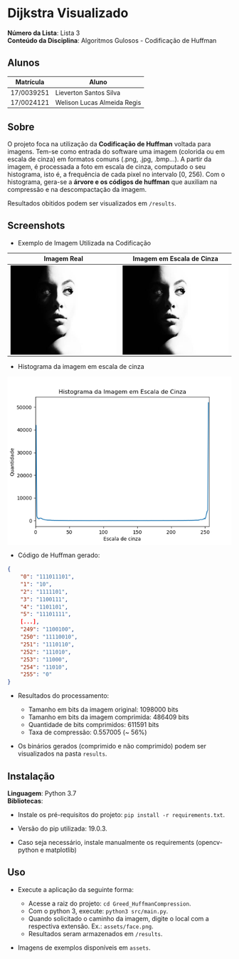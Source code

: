 # Dijkstra Visualizado

**Número da Lista**: Lista 3<br>
**Conteúdo da Disciplina**: Algoritmos Gulosos - Codificação de Huffman<br>

## Alunos

|Matrícula | Aluno |
| -- | -- |
| 17/0039251  |  Lieverton Santos Silva |
| 17/0024121  |  Welison Lucas Almeida Regis |

## Sobre

O projeto foca na utilização da **Codificação de Huffman** voltada para imagens. Tem-se como entrada do software uma imagem (colorida ou em escala de cinza) em formatos comuns (.png, .jpg, .bmp...). A partir da imagem, é processada a foto em escala de cinza, computado o seu histograma, isto é, a frequência de cada pixel no intervalo [0, 256). Com o histograma, gera-se a **árvore e os códigos de huffman** que auxiliam na compressão e na descompactação da imagem.

Resultados obitidos podem ser visualizados em `/results`.

## Screenshots

*   Exemplo de Imagem Utilizada na Codificação

| Imagem Real  | Imagem em Escala de Cinza |
|:-:|:-:|
| <img align="center" width="300" height="200" src="assets/face.png" alt="Exemplo Dijkstra"> | <img align="center"  width="300" height="200" src="results/gray_scale.png" alt="Exemplo Dijkstra"> |

*   Histograma da imagem em escala de cinza

<img align="center" src="results/histogram.png" alt="Exemplo Dijkstra">

*   Código de Huffman gerado:

```json
{
    "0": "111011101",
    "1": "10",
    "2": "1111101",
    "3": "1100111",
    "4": "1101101",
    "5": "11101111",
    [...],
    "249": "1100100",
    "250": "11110010",
    "251": "1110110",
    "252": "111010",
    "253": "11000",
    "254": "11010",
    "255": "0"
}
```

*   Resultados do processamento:
    *   Tamanho em bits da imagem original: 1098000 bits
    *   Tamanho em bits da imagem comprimida: 486409 bits
    *   Quantidade de bits comprimidos: 611591 bits
    *   Taxa de compressão: 0.557005 (~ 56%)

*   Os binários gerados (comprimido e não comprimido) podem ser visualizados na pasta `results`.

## Instalação

**Linguagem**: Python 3.7<br>
**Bibliotecas**:
*   Instale os pré-requisitos do projeto: `pip install -r requirements.txt`.

*   Versão do pip utilizada: 19.0.3.
*   Caso seja necessário, instale manualmente os requirements (opencv-python e matplotlib)

## Uso

*   Execute a aplicação da seguinte forma:
    *   Acesse a raiz do projeto: `cd Greed_HuffmanCompression`.
    *   Com o python 3, execute: `python3 src/main.py`.
    *   Quando solicitado o caminho da imagem, digite o local com a respectiva extensão. Ex.: `assets/face.png`.
    *   Resultados seram armazenados em `/results`.

*   Imagens de exemplos disponíveis em `assets`.
